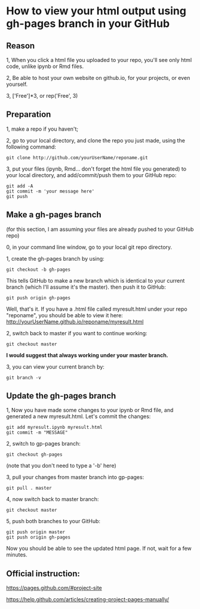 # How to view your html output using gh-pages branch in your GitHub

## Reason
1, When you click a html file you uploaded to your repo, you'll see only html code, unlike ipynb or Rmd files.

2, Be able to host your own website on github.io, for your projects, or even yourself.

3, ['Free']*3, or rep('Free', 3)

## Preparation
1, make a repo if you haven't;

2, go to your local directory, and clone the repo you just made, using the following command:
```
git clone http://github.com/yourUserName/reponame.git
```

3, put your files (ipynb, Rmd... don't forget the html file you generated) to your local directory, and add/commit/push them to your GitHub repo:
```
git add -A
git commit -m 'your message here'
git push
```

## Make a gh-pages branch
(for this section, I am assuming your files are already pushed to your GitHub repo)

0, in your command line window, go to your local git repo directory.

1, create the gh-pages branch by using:
```
git checkout -b gh-pages
```
This tells GitHub to make a new branch which is identical to your current branch (which I'll assume it's the master). then push it to GitHub:
```
git push origin gh-pages
```
Well, that's it. If you have a .html file called myresult.html under your repo "reponame", you should be able to view it here: http://yourUserName.github.io/reponame/myresult.html

2, switch back to master if you want to continue working:
```
git checkout master
```
**I would suggest that always working under your master branch.**

3, you can view your current branch by:
```
git branch -v
```

## Update the gh-pages branch
1, Now you have made some changes to your ipynb or Rmd file, and generated a new myresult.html. Let's commit the changes:
```
git add myresult.ipynb myresult.html
git commit -m "MESSAGE"
```

2, switch to gp-pages branch:
```
git checkout gh-pages
```
(note that you don't need to type a '-b' here)

3, pull your changes from master branch into gp-pages:
```
git pull . master
```
4, now switch back to master branch:
```
git checkout master
```
5, push both branches to your GitHub:
```
git push origin master
git push origin gh-pages
```
Now you should be able to see the updated html page. If not, wait for a few minutes.


## Official instruction:
https://pages.github.com/#project-site

https://help.github.com/articles/creating-project-pages-manually/
